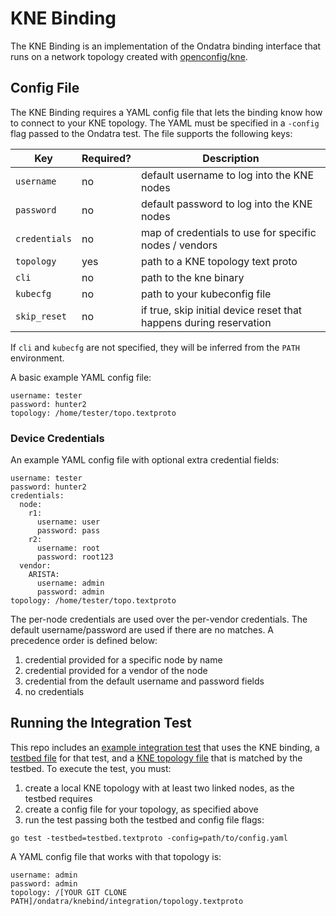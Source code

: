 # KNE Binding

The KNE Binding is an implementation of the Ondatra binding interface that runs
on a network topology created with
[openconfig/kne](https://github.com/openconfig/kne).

## Config File

The KNE Binding requires a YAML config file that lets the binding know how to
connect to your KNE topology. The YAML must be specified in a `-config` flag
passed to the Ondatra test. The file supports the following keys:

Key           | Required? | Description
------------- | --------- | ----------------------------------
`username`    | no        | default username to log into the KNE nodes
`password`    | no        | default password to log into the KNE nodes
`credentials` | no        | map of credentials to use for specific nodes / vendors
`topology`    | yes       | path to a KNE topology text proto
`cli`         | no        | path to the kne binary
`kubecfg`     | no        | path to your kubeconfig file
`skip_reset`  | no        | if true, skip initial device reset that happens during reservation

If `cli` and `kubecfg` are not specified, they will be inferred from the `PATH`
environment.

A basic example YAML config file:

```
username: tester
password: hunter2
topology: /home/tester/topo.textproto
```

### Device Credentials

An example YAML config file with optional extra credential fields:

```
username: tester
password: hunter2
credentials:
  node:
    r1:
      username: user
      password: pass
    r2:
      username: root
      password: root123
  vendor:
    ARISTA:
      username: admin
      password: admin
topology: /home/tester/topo.textproto
```

The per-node credentials are used over the per-vendor credentials. The default
username/password are used if there are no matches. A precedence order is
defined below:

1. credential provided for a specific node by name
1. credential provided for a vendor of the node
1. credential from the default username and password fields
1. no credentials

## Running the Integration Test

This repo includes an
[example integration test](integration/integration_test.go) that uses the KNE
binding, a [testbed file](integration/testbed.textproto) for that
test, and a [KNE topology file](integration/topology.textproto) that is matched
by the testbed. To execute the test, you must:

1.  create a local KNE topology with at least two linked nodes, as the testbed
    requires
1.  create a config file for your topology, as specified above
1.  run the test passing both the testbed and config file flags:

```
go test -testbed=testbed.textproto -config=path/to/config.yaml
```

A YAML config file that works with that
topology is:

```
username: admin
password: admin
topology: /[YOUR GIT CLONE PATH]/ondatra/knebind/integration/topology.textproto
```
